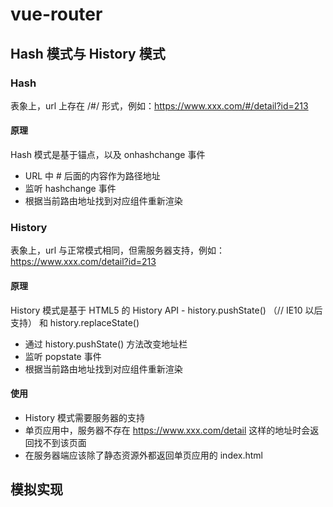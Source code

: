 # vue-router

## Hash 模式与 History 模式

### Hash

表象上，url 上存在 /#/ 形式，例如：https://www.xxx.com/#/detail?id=213

#### 原理

Hash 模式是基于锚点，以及 onhashchange 事件

- URL 中 # 后面的内容作为路径地址
- 监听 hashchange 事件
- 根据当前路由地址找到对应组件重新渲染

###  History

表象上，url 与正常模式相同，但需服务器支持，例如：https://www.xxx.com/detail?id=213

#### 原理

History 模式是基于 HTML5 的 History API - history.pushState() （// IE10 以后支持） 和 history.replaceState()

- 通过 history.pushState() 方法改变地址栏
- 监听 popstate 事件
- 根据当前路由地址找到对应组件重新渲染

#### 使用

- History 模式需要服务器的支持
- 单页应用中，服务器不存在 https://www.xxx.com/detail 这样的地址时会返回找不到该页面
- 在服务器端应该除了静态资源外都返回单页应用的 index.html

## 模拟实现
